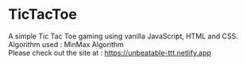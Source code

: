 # TicTacToe

A simple Tic Tac Toe gaming using vanilla JavaScript, HTML and CSS.
<br/>
Algorithm used : MinMax Algorithm
<br/>
Please check out the site at : https://unbeatable-ttt.netlify.app